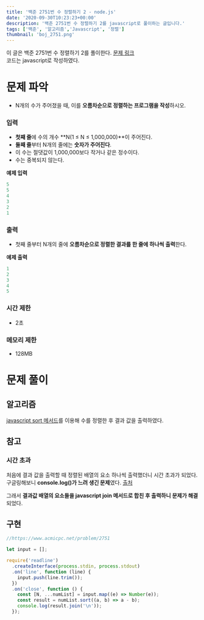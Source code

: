 ```yaml
---
title: '백준 2751번 수 정렬하기 2 - node.js'
date: '2020-09-30T10:23:23+00:00'
description: '백준 2751번 수 정렬하기 2를 javascript로 풀이하는 글입니다.'
tags: ['백준', '알고리즘','Javascript', '정렬']
thumbnail: 'boj_2751.png'
---
```


이 글은 백준 2751번 수 정렬하기 2를 풀이한다. [문제 링크](https://www.acmicpc.net/problem/2751)  
코드는 javascript로 작성하였다.

# 문제 파악

- N개의 수가 주어졌을 때, 이를 **오름차순으로 정렬하는 프로그램을 작성**하시오.

### 입력

- **첫째 줄**에 수의 개수 **N(1 ≤ N ≤ 1,000,000)**이 주어진다.
- **둘째 줄**부터 N개의 줄에는 **숫자가 주어진다**.
- 이 수는 절댓값이 1,000,000보다 작거나 같은 정수이다.
- 수는 중복되지 않는다.

**예제 입력**

```powershell
5
5
4
3
2
1
```

### 출력

- 첫째 줄부터 N개의 줄에 **오름차순으로 정렬한 결과를 한 줄에 하나씩 출력**한다.

**예제 출력**

```powershell
1
2
3
4
5
```

### 시간 제한

- 2초

### 메모리 제한

- 128MB

# 문제 풀이

## 알고리즘

[javascript sort 메서드](https://developer.mozilla.org/ko/docs/Web/JavaScript/Reference/Global_Objects/Array/sort)를 이용해 수를 정렬한 후 결과 값을 출력하였다.

## 참고

### 시간 초과

처음에 결과 값을 출력할 때 정렬된 배열의 요소 하나씩 출력했더니 시간 초과가 되었다. 구글링해보니 **console.log()가 느려 생긴 문제**였다. [출처](https://www.acmicpc.net/board/view/47265)

그래서 **결과값 배열의 요소들을 javascript join 메서드로 합친 후 출력하니 문제가 해결**되었다.

## 구현

```jsx
//https://www.acmicpc.net/problem/2751

let input = [];

require('readline')
  .createInterface(process.stdin, process.stdout)
  .on('line', function (line) {
    input.push(line.trim());
  })
  .on('close', function () {
    const [N, ...numList] = input.map((e) => Number(e));
    const result = numList.sort((a, b) => a - b);
    console.log(result.join('\n'));
  });
```
